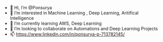 - 👋 Hi, I’m @Ponsurya
- 👀 I’m interested in Machine Learning , Deep Learning, Aritifical Intelligence
- 🌱 I’m currently learning AWS, Deep Learning
- 💞️ I’m looking to collaborate on Automations and Deep Learning Projects
- 📫 https://www.linkedin.com/in/ponsurya-p-713782145/

<!---
Ponsurya1805/Ponsurya1805 is a ✨ special ✨ repository because its `README.md` (this file) appears on your GitHub profile.
You can click the Preview link to take a look at your changes.
--->
